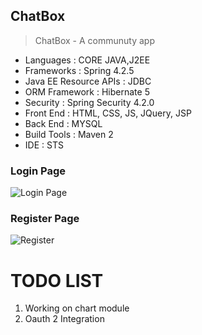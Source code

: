 ## ChatBox

> ChatBox - A communuty app

- Languages	            : CORE JAVA,J2EE
- Frameworks	        : Spring 4.2.5
- Java EE Resource APIs	: JDBC
- ORM Framework	        : Hibernate 5
- Security          	: Spring Security 4.2.0
- Front End         	: HTML, CSS, JS, JQuery, JSP
- Back End	            : MYSQL
- Build Tools	        : Maven 2
- IDE	                : STS

###                                                         Login Page

![Login Page](https://s22.postimg.org/ips49fd7l/login.jpg)

  
###                                                        Register Page

![Register](https://s18.postimg.org/8ris1xrjt/Register.jpg)

# TODO LIST
1. Working on chart module
2. Oauth 2 Integration



